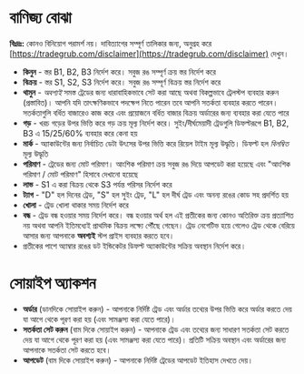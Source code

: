 # **বাণিজ্য বোঝা**

**বিঃদ্রঃ:** কোনও বিনিয়োগ পরামর্শ নয়। দাবিত্যাগের সম্পূর্ণ তালিকার জন্য, অনুগ্রহ করে [https://tradegrub.com/disclaimer](https://tradegrub.com/disclaimer) দেখুন।

- **কিনুন** - স্তর B1, B2, B3 নির্দেশ করে। সবুজ রঙ সম্পূর্ণ ক্রয় স্তর নির্দেশ করে
- **বিক্রয়** - স্তর S1, S2, S3 নির্দেশ করে। সবুজ রঙ সম্পূর্ণ বিক্রয় স্তর নির্দেশ করে
- **থামুন** - *অবশ্যই* সমস্ত ট্রেডের জন্য ধারাবাহিকভাবে সেট করা আছে অথবা বিকল্পভাবে ট্রেলস্টপ ব্যবহার করুন (প্রস্তাবিত)। আপনি যদি তাৎক্ষণিকভাবে পদক্ষেপ নিতে পারেন তবে আপনি সতর্কতা ব্যবহার করতে পারেন। সতর্কতাগুলি বর্ধিত বাজারেও কাজ করে এবং প্রয়োজনে বর্ধিত বাজার বিক্রয় অর্ডারের জন্য ব্যবহার করা যেতে পারে
- **গড়** - খরচ গড়ের উপর ভিত্তি করে গড় ক্রয় মূল্য নির্দেশ করে। সুইং/দীর্ঘমেয়াদী ট্রেডগুলি ডিফল্টরূপে B1, B2, B3 এ 15/25/60% ব্যবহার করে কেনা হয়
- **মার্ক** - অ্যাকাউন্টের জন্য নির্বাচিত ডেটা উৎসের উপর ভিত্তি করে রিয়েল টাইম মূল্য উদ্ধৃতি। ডিফল্ট হল *বিলম্বিত* মূল্য উদ্ধৃতি
- **পরিমাণ** - ট্রেডের জন্য মোট পরিমাণ। আংশিক পরিমাণ ক্রয় সবুজ রঙ দিয়ে আপডেট করা হয়েছে এবং "আংশিক পরিমাণ / মোট পরিমাণ" হিসাবে দেখানো হয়েছে
- **লাভ** - S1 এ করা বিক্রয় থেকে S3 পর্যন্ত পরিসর নির্দেশ করে
- **ট্যাগ** - "D" হল দিনের ট্রেড, "S" হল সুইং ট্রেড, "L" হল দীর্ঘ ট্রেড এবং অনন্য রঙের কোড সহ প্রদর্শিত হয়
- **খোলা** - ট্রেড খোলা থাকার সময় নির্দেশ করে
- **বন্ধ** - ট্রেড বন্ধ হওয়ার সময় নির্দেশ করে। বন্ধ হওয়ার অর্থ হল এই প্রতীকের জন্য কোনও অতিরিক্ত ক্রয় প্রত্যাশিত নয় অথবা আপনি ইতিমধ্যেই প্রাথমিক বিক্রয় লক্ষ্যে পৌঁছে গেছেন। ট্রেড নেগেটিভ হয়ে গেলেও ট্রেড থেকে বেরিয়ে আসার জন্য আপনাকে **অবশ্যই** স্টপ প্রাইস ব্যবহার করতে হবে।
- প্রতীকের পাশে অ্যাম্বার রঙের ডট ইন্ডিকেটর ডিফল্ট অ্যাকাউন্টের সক্রিয় অবস্থান নির্দেশ করে।

# সোয়াইপ অ্যাকশন
- **অর্ডার** (ডানদিকে সোয়াইপ করুন) - আপনাকে নির্দিষ্ট ট্রেড এবং অর্ডার তথ্যের উপর ভিত্তি করে অর্ডার করতে দেয় যা আগে থেকে পূরণ করা হয় (এবং সামঞ্জস্য করা যেতে পারে)।
- **সতর্কতা সেট করুন** (বাম দিকে সোয়াইপ করুন) - আপনাকে ট্রেড এবং তথ্যের জন্য সাধারণ সতর্কতা সেট করতে দেয় যা আগে থেকে পূরণ করা হয় (এবং সামঞ্জস্য করা যেতে পারে)। প্রতিটি সক্রিয় অবস্থান এবং অর্ডারের জন্য আপনাকে সতর্কতা সেট করতে হবে।
- **আপডেট** (বাম দিকে সোয়াইপ করুন) - আপনাকে নির্দিষ্ট ট্রেডের আপডেট ইতিহাস দেখতে দেয়।

